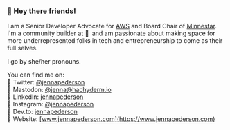 ### 👋 Hey there friends!

I am a Senior Developer Advocate for [AWS](https://aws.amazon.com/) and Board Chair of [Minnestar](https://minnestar.org). I'm a community builder at :yellow_heart:&ensp;and am passionate about making space for more underrepresented folks in tech and entrepreneurship to come as their full selves.

I go by she/her pronouns.

You can find me on:  
🔹 Twitter: [@jennapederson](https://twitter.com/jennapederson)  
🔹 Mastodon: [@jenna@hachyderm.io](https://hachyderm.io/@jenna)  
🔹 LinkedIn: [jennapederson](https://www.linkedin.com/in/jennapederson/)  
🔹 Instagram: [@jennapederson](https://instagram.com/jennapederson)  
🔹 Dev.to: [jennapederson](https://dev.to/jennapederson)  
🔹 Website: [www.jennapederson.com](https://www.jennapederson.com)  

<!--
**jennapederson/jennapederson** is a ✨ _special_ ✨ repository because its `README.md` (this file) appears on your GitHub profile.

Here are some ideas to get you started:

- 🔭 I’m currently working on ...
- 🌱 I’m currently learning ...
- 👯 I’m looking to collaborate on ...
- 🤔 I’m looking for help with ...
- 💬 Ask me about ...
- 📫 How to reach me: ...
- 😄 Pronouns: ...
- ⚡ Fun fact: ...
-->
